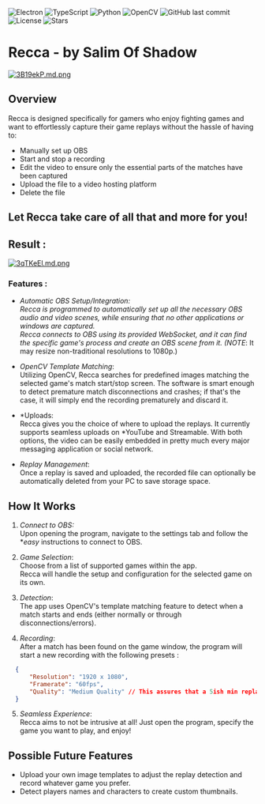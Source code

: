 ![Electron](https://img.shields.io/badge/Electron-v31.3.0-blue)  ![TypeScript](https://img.shields.io/badge/TypeScript-v5.2.2-blue) ![Python](https://img.shields.io/badge/Python-3.11-blue)  ![OpenCV](https://img.shields.io/badge/OpenCV-4.8.0-green) ![GitHub last commit](https://img.shields.io/github/last-commit/SalimOfShadow/Recca) ![License](https://img.shields.io/github/license/salimofshadow/Recca)  ![Stars](https://img.shields.io/github/stars/SalimOfShadow/Recca?style=social)  
# Recca - by Salim Of Shadow
[![3B19ekP.md.png](https://iili.io/3B19ekP.md.png)](https://freeimage.host/i/3B19ekP)

## Overview

Recca is designed specifically for gamers who enjoy fighting games and want to effortlessly capture their game replays without the hassle of having to:
- Manually set up OBS
- Start and stop a recording
- Edit the video to ensure only the essential parts of the matches have been captured
- Upload the file to a video hosting platform
- Delete the file

## Let Recca take care of all that and more for you!
## Result :

[![3qTKeEl.md.png](https://iili.io/3qTKeEl.md.png)](http://www.youtube.com/watch?v=TSDpWOoLQ2A)

### Features :

- *Automatic OBS Setup/Integration: <br>Recca is programmed to automatically set up all the necessary OBS audio and video scenes, while ensuring that no other applications or windows are captured.<br> Recca connects to OBS using its provided WebSocket, and it can find the specific game's process and create an OBS scene from it. (NOTE*: It may resize non-traditional resolutions to 1080p.)

- *OpenCV Template Matching*: <br>Utilizing OpenCV, Recca searches for predefined images matching the selected game's match start/stop screen. The software is smart enough to detect premature match disconnections and crashes; if that's the case, it will simply end the recording prematurely and discard it.

- *Uploads:<br> Recca gives you the choice of where to upload the replays. It currently supports seamless uploads on *YouTube and Streamable. With both options, the video can be easily embedded in pretty much every major messaging application or social network.

- *Replay Management*: <br>Once a replay is saved and uploaded, the recorded file can optionally be automatically deleted from your PC to save storage space.

## How It Works


1. *Connect to OBS:*<br> Upon opening the program, navigate to the settings tab and follow the **easy* instructions to connect to OBS. 

2.  *Game Selection*:<br> Choose from a list of supported games within the app.<br> Recca will handle the setup and configuration for the selected game on its own.
   
3. *Detection*:<br> The app uses OpenCV's template matching feature to detect when a match starts and ends (either normally or through disconnections/errors).
   
4. *Recording*:<br> After a match has been found on the game window, the program will start a new recording with the following presets :
 ```json
   {
       "Resolution": "1920 x 1080",
       "Framerate": "60fps",
       "Quality": "Medium Quality" // This assures that a 5ish min replay always average about 300/400 MBs 
   }
   ```
   
5. *Seamless Experience*:<br> Recca aims to not be intrusive at all! Just open the program, specify the game you want to play, and enjoy!

## Possible Future Features

- Upload your own image templates to adjust the replay detection and record whatever game you prefer.
- Detect players names and characters to create custom thumbnails.
